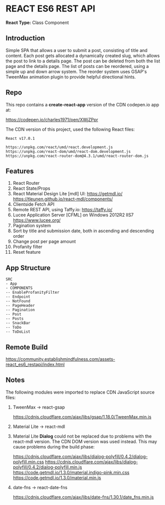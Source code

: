 # REACT ES6 REST API #

**React Type:** Class Component

## Introduction ##

Simple SPA that allows a user to submit a post, consisting of title and content. Each post gets allocated a dynamically created slug, which allows the post to link to a details page. The post can be deleted from both the list page and the details page. The list of posts can be reordered, using a simple up and down arrow system. The reorder system uses GSAP's TweenMax animation plugin to provide helpful directional hints.

## Repo ##

This repo contains a **create-react-app** version of the CDN codepen.io app at:

https://codepen.io/charles1971/pen/XWjZPpr

The CDN version of this project, used the following React files:

    React v17.0.1

    https://unpkg.com/react/umd/react.development.js 
    https://unpkg.com/react-dom/umd/react-dom.development.js 
    https://unpkg.com/react-router-dom@4.3.1/umd/react-router-dom.js

## Features ##

1. React Router
2. React State/Props 
3. React Material Design Lite [mdl] UI:
   https://getmdl.io/
   https://tleunen.github.io/react-mdl/components/
4. Clientside Fetch API   
5. Remote REST API, using Taffy.io:
   https://taffy.io/
6. Lucee Application Server [CFML] on Windows 2012R2 IIS7
   https://www.lucee.org/
7. Pagination system
8. Sort by title and submission date, both in ascending and descending order
9. Change post per page amount   
10. Profanity filter   
11. Reset feature

## App Structure ##

    SRC
    - App
    - COMPONENTS
    -- EnableProfanityFilter
    -- Endpoint
    -- NotFound	
    -- PageHeader	
    -- Pagination
    -- Post
    -- Posts
    -- SnackBar
    -- ToDo
    -- ToDoList

## Remote Build ##

https://community.establishmindfulness.com/assets-react_es6_restapi/index.html

## Notes ##

The following modules were imported to replace CDN JavaScript source files:

1. TweenMax -> react-gsap

    https://cdnjs.cloudflare.com/ajax/libs/gsap/1.18.0/TweenMax.min.js

2. Material Lite -> react-mdl
3. Material Lite **Dialog** could not be replaced due to problems with the react-mdl version. The CDN DOM version was used instead. This may cause problems during the build phase:

    https://cdnjs.cloudflare.com/ajax/libs/dialog-polyfill/0.4.2/dialog-polyfill.min.css
    https://cdnjs.cloudflare.com/ajax/libs/dialog-polyfill/0.4.2/dialog-polyfill.min.js
    https://code.getmdl.io/1.3.0/material.indigo-pink.min.css		
    https://code.getmdl.io/1.3.0/material.min.js

4. date-fns -> react-date-fns

    https://cdnjs.cloudflare.com/ajax/libs/date-fns/1.30.1/date_fns.min.js